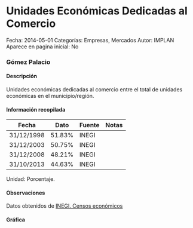 Unidades Económicas Dedicadas al Comercio
=====

Fecha: 2014-05-01
Categorías: Empresas, Mercados
Autor: IMPLAN
Aparece en pagina inicial: No

### Gómez Palacio

#### Descripción

Unidades económicas dedicadas al comercio entre el total de unidades económicas en el municipio/región.

<!-- break -->

#### Información recopilada

<table class="table table-hover table-bordered matriz">
  <thead>
    <tr><th>Fecha</th><th>Dato</th><th>Fuente</th><th>Notas</th></tr>
  </thead>
  <tbody>
    <tr><td class="centrado">31/12/1998</td><td class="derecha">51.83%</td><td>INEGI</td><td></td></tr>
    <tr><td class="centrado">31/12/2003</td><td class="derecha">50.75%</td><td>INEGI</td><td></td></tr>
    <tr><td class="centrado">31/12/2008</td><td class="derecha">48.21%</td><td>INEGI</td><td></td></tr>
    <tr><td class="centrado">31/10/2013</td><td class="derecha">44.63%</td><td>INEGI</td><td></td></tr>
  </tbody>
</table>

Unidad: Porcentaje.

#### Observaciones

Datos obtenidos de [INEGI. Censos económicos](http://www3.inegi.org.mx/sistemas/saic/)

#### Gráfica

<div id="Morrispdqpgdfz" class="grafica"></div>
  <script>
  new Morris.Line({
    element: 'Morrispdqpgdfz',
    data: [
      { fecha: '1998-12-31', dato: 51.8300 },
      { fecha: '2003-12-31', dato: 50.7500 },
      { fecha: '2008-12-31', dato: 48.2100 },
      { fecha: '2013-10-31', dato: 44.6300 }
    ],
    xkey: 'fecha',
    ykeys: ['dato'],
    labels: ['Dato'],
    lineColors: ['#FF5B02'],
    xLabelFormat: function(d) {
      return d.getDate()+'/'+(d.getMonth()+1)+'/'+d.getFullYear();
    },
    dateFormat: function (ts) {
      var d = new Date(ts);
      return d.getDate() + '/' + (d.getMonth() + 1) + '/' + d.getFullYear();
    }
  });
  </script>
